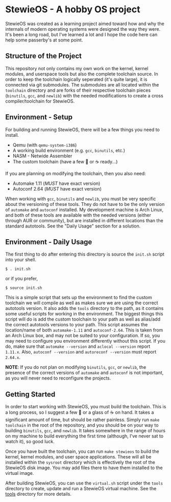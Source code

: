 StewieOS - A hobby OS project
=============================

StewieOS was created as a learning project aimed toward how and why the internals of modern operating systems were designed the way they were. It's been a long road, but I've learned a lot and I hope the code here can help some passerby's at some point.

Structure of the Project
------------------------

This repository not only contains my own work on the kernel, kernel modules, and userspace tools but also the complete toolchain source. In order to keep the toolchain logically seperated (it's quite large), it is connected via git submodules. The submodules are all located within the `toolchain` directory and are forks of their respective toolchain pieces (`binutils`, `gcc`, and `newlib`) with the needed modifications to create a cross compiler/toolchain for StewieOS.

Environment - Setup
-------------------

For building and running StewieOS, there will be a few things you need to install.

* Qemu (with `qemu-system-i386`)
* A working build environment (e.g. `gcc`, `binutils`, etc.)
* NASM - Netwide Assembler
* The custom toolchain (have a few :beers: or :coffee: ready...)

If you are planning on modifying the toolchain, then you also need:

* Automake 1.11 (_MUST_ have exact version)
* Autoconf 2.64 (_MUST_ have exact version)

When working with `gcc`, `binutils` and `newlib`, you must be very specific about the versioning of these tools. They do not have to be the only version of `automake` and `autoconf` installed. My development machine is Arch Linux, and both of these tools are available with the needed versions (either through AUR or community), but are installed in different locations than the standard autotools. See the "Daily Usage" section for a solution.

Environment - Daily Usage
-------------------------

The first thing to do after entering this directory is source the `init.sh` script into your shell.

```
$ . init.sh
```

or if you prefer,

```
$ source init.sh
```

This is a simple script that sets up the environment to find the custom toolchain we will compile as well as makes sure we are using the correct autotools version. It also adds the `tools` directory to the path, as it contains some useful scripts for working in the environment. The biggest things this script will do is add the custom toolchain to your path as well as alias/add the correct autotools versions to your path. This script assumes the location/name of both `automake-1.11` and `autoconf-2.64`. This is taken from an Arch Linux box, and may not be suited to your configuration. If so, you may need to configure you environment differently without this script. If you do, make sure that `automake --version` and `aclocal --version` report `1.11.x`. Also, `autoconf --version` and `autoreconf --version` must report `2.64.x`.

**NOTE**: If you do not plan on modifying `binutils`, `gcc`, or `newlib`, the presence of the correct versions of `automake` and `autoconf` is not important, as you will never need to reconfigure the projects.

Getting Started
---------------

In order to start working with StewieOS, you must build the toolchain. This is a long process, so I suggest a few :beers: or a glass of :coffee: on hand. It takes a significant amount of time, but should be rather painless. Simply run `make toolchain` in the root of the repository, and you should be on your way to building `binutils`, `gcc`, and `newlib`. It takes somewhere in the range of hours on my machine to build everything the first time (although, I've never sat to watch it), so good luck.

Once you have built the toolchain, you can run `make stewieos` to build the kernel, kernel modules, and user space applications. These will all be installed within the `sysroot` directory which is effectively the root of the StewieOS disk image. You may add files there to have them installed to the virtual image.

After building StewieOS, you can use the `virtual.sh` script under the `tools` directory to create, update and run a StewieOS virtual machine. See the [tools](./tools) directory for more details.

[1]: https://github.com/Caleb1994/stewieos-kernel
[2]: https://github.com/Caleb1994/stewieos-binutils
[3]: https://github.com/Caleb1994/stewieos-gcc
[4]: https://github.com/Caleb1994/stewieos-newlib